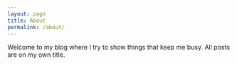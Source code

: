 ```yaml
---
layout: page
title: About
permalink: /about/
---
```


Welcome to my blog where I try to show things that keep me busy. All posts are on my own title.